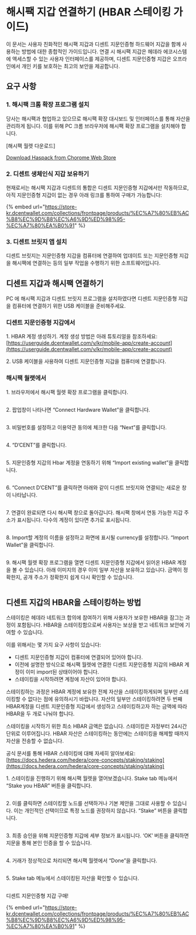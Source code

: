 # 해시팩 지갑 연결하기 (HBAR 스테이킹 가이드)

이 문서는 사용자 친화적인 해시팩 지갑과 디센트 지문인증형 하드웨어 지갑을 함께 사용하는 방법에 대한 종합적인 가이드입니다. 연결 시 해시팩 지갑은 헤데라 에코시스템에 액세스할 수 있는 사용자 인터페이스를 제공하며, 디센트 지문인증형 지갑은 오프라인에서 개인 키를 보호하는 최고의 보안을 제공합니다.

## 요구 사항 <a href="#requirements" id="requirements"></a>

### **1. 해시팩 크롬 확장 프로그램 설치** <a href="#install-hashpack-chrome-extension" id="install-hashpack-chrome-extension"></a>

당사는 해시팩과 협업하고 있으므로 해시팩 확장 대시보드 및 인터페이스를 통해 자산을 관리하게 됩니다. 이를 위해 PC 크롬 브라우저에 해시팩 확장 프로그램을 설치해야 합니다.

\[해시팩 월렛 다운로드]

[Download Haspack from Chorome Web Store](https://chrome.google.com/webstore/detail/hashpack/gjagmgiddbbciopjhllkdnddhcglnemk)

### **2. 디센트 생체인식 지갑 보유하기** <a href="#have-a-dcent-biometric-wallet" id="have-a-dcent-biometric-wallet"></a>

현재로서는 해시팩 지갑과 디센트의 통합은 디센트 지문인증형 지갑에서만 작동하므로, 아직 지문인증형 지갑이 없는 경우 아래 링크를 통하여 구매가 가능합니다:

{% embed url="https://store-kr.dcentwallet.com/collections/frontpage/products/%EC%A7%80%EB%AC%B8%EC%9D%B8%EC%A6%9D%ED%98%95-%EC%A7%80%EA%B0%91" %}

### **3. 디센트 브릿지 앱 설치** <a href="#install-bridge-app" id="install-bridge-app"></a>

디센트 브릿지는 지문인증형 지갑을 컴퓨터에 연결하여 업데이트 또는 지문인증형 지갑을 해시팩에 연결하는 등의 일부 작업을 수행하기 위한 소프트웨어입니다.&#x20;

## 디센트 지갑과 해시팩 연결하기 <a href="#connecting-hashpack" id="connecting-hashpack"></a>

PC 에 해시팩 지갑과 디센트 브릿지 프로그램을 설치하였다면 디센트 지문인증형 지갑을 컴퓨터에 연결하기 위한 USB 케이블을 준비해주세요.

### **디센트 지문인증형 지갑에서** <a href="#from-your-dcent-wallet" id="from-your-dcent-wallet"></a>

1\. HBAR 계정 생성하기. 계정 생성 방법은 아래 튜토리얼을 참조하세요:\
[https://userguide.dcentwallet.com/v/kr/mobile-app/create-account](https://userguide.dcentwallet.com/v/kr/mobile-app/create-account)

2\. USB 케이블을 사용하여 디센트 지문인증형 지갑을 컴퓨터에 연결합니다.

### **해시팩 월랫에서** <a href="#from-the-hashpack-extension" id="from-the-hashpack-extension"></a>

1\. 브라우저에서 해시팩 월렛 확장 프로그램을 클릭합니다.

<div align="left"><figure><img src="https://cdn-images-1.medium.com/max/800/0*tsJM8PAXsNtFFOPH" alt=""><figcaption></figcaption></figure></div>

2\. 팝업창이 나타나면 “Connect Hardware Wallet”을 클릭합니다.

<div align="left"><figure><img src="https://cdn-images-1.medium.com/max/800/0*E9rezfeFm0ov825u" alt=""><figcaption></figcaption></figure></div>

3\. 비밀번호를 설정하고 이용약관 동의에 체크한 다음 “Next”를 클릭합니다.

<div align="left"><figure><img src="https://cdn-images-1.medium.com/max/800/0*qG16dZipEiC3xj7b" alt=""><figcaption></figcaption></figure></div>

4\. “D’CENT”를 클릭합니다.

<div align="left"><figure><img src="https://cdn-images-1.medium.com/max/800/0*PjVZdbTiWCvDXNdp" alt=""><figcaption></figcaption></figure></div>

5\. 지문인증형 지갑의 Hbar 계정을 연동하기 위해 “Import existing wallet”을 클릭합니다.

<div align="left"><figure><img src="https://cdn-images-1.medium.com/max/800/0*lppWB7xb3HzIIKML" alt=""><figcaption></figcaption></figure></div>

6\. “Connect D’CENT”를 클릭하면 아래와 같이 디센트 브릿지와 연결되는 새로운 창이 나타납니다.

<div align="left"><figure><img src="https://cdn-images-1.medium.com/max/800/0*O12GRuNEpQNVzqUN" alt=""><figcaption></figcaption></figure></div>

7\. 연결이 완료되면 다시 해시팩 창으로 돌아갑니다. 해시팩 창에서 연동 가능한 지갑 주소가 표시됩니다. 다수의 계정이 있다면 추가로 표시됩니다.

<div align="left"><figure><img src="https://cdn-images-1.medium.com/max/800/0*SPA5TB692Q2L9dR1" alt=""><figcaption></figcaption></figure></div>

8\. Import할 계정의 이름을 설정하고 화면에 표시될 currency를 설정합니다. “Import Wallet”을 클릭합니다.

<div align="left"><figure><img src="https://cdn-images-1.medium.com/max/800/0*-k5eK1XD6RuSD8l7" alt=""><figcaption></figcaption></figure></div>

9\. 해시팩 월렛 확장 프로그램을 열면 디센트 지문인증형 지갑에서 읽어온 HBAR 계정을 볼 수 있습니다. 아래 이미지의 경우 이미 일부 자산을 보유하고 있습니다. 금액이 정확한지, 공개 주소가 정확한지 쉽게 다시 확인할 수 있습니다.

<div align="left"><figure><img src="https://cdn-images-1.medium.com/max/800/0*eTakIUXVm0EgygNf" alt=""><figcaption></figcaption></figure></div>

## 디센트 지갑의 HBAR을 스테이킹하는 방법 <a href="#how-to-do-native-staking" id="how-to-do-native-staking"></a>

스테이킹은 헤데라 네트워크 합의에 참여하기 위해 사용자가 보유한 HBAR을 잠그는 과정이 포함됩니다. HBAR을 스테이킹함으로써 사용자는 보상을 받고 네트워크 보안에 기여할 수 있습니다.

이를 위해서는 몇 가지 요구 사항이 있습니다:

* 디센트 지문인증형 지갑이 컴퓨터에 연결되어 있어야 합니다.
* 이전에 설명한 방식으로 해시팩 월렛에 연결한 디센트 지문인증형 지갑의 HBAR 계정이 이미 import된 상태이어야 합니다.
* 스테이킹을 시작하려면 계정에 자산이 있어야 합니다.

스테이킹하는 과정은 HBAR 계정에 보유한 전체 자산을 스테이킹하게되며 일부만 스테이킹할 수 없다는 점에 유의하시기 바랍니다. 자산의 일부만 스테이킹하려면 두 번째 HBAR계정을 디센트 지문인증형 지갑에서 생성하고 스테이킹하고자 하는 금액에 따라 HBAR을 두 개로 나눠야 합니다.

스테이킹을 시작하기 위한 최소 HBAR 금액은 없습니다. 스테이킹은 자정부터 24시간 단위로 이루어집니다. HBAR 자산은 스테이킹하는 동안에는 스테이킹을 해제할 때까지 자산을 전송할 수 없습니다.

공식 문서를 통해 HBAR 스테이킹에 대해 자세히 알아보세요: [https://docs.hedera.com/hedera/core-concepts/staking/staking](https://docs.hedera.com/hedera/core-concepts/staking/staking)

1\. 스테이킹을 진행하기 위해 해시팩 월렛을 열어보겠습니다. Stake tab 메뉴에서 “Stake you HBAR” 버튼을 클릭합니다.

<div align="left"><figure><img src="https://cdn-images-1.medium.com/max/800/0*vHyB_W-4q2jUUGiI" alt=""><figcaption></figcaption></figure></div>

2\. 이를 클릭하면 스테이킹할 노드를 선택하거나 기본 제안을 그대로 사용할 수 있습니다. 이는 개인적인 선택이므로 특정 노드를 권장하지 않습니다. “Stake” 버튼을 클릭합니다.

<div align="left"><figure><img src="https://cdn-images-1.medium.com/max/800/0*qy-fXLWnNzwqdnO6" alt=""><figcaption></figcaption></figure></div>

3\. 최종 승인을 위해 지문인증형 지갑에 세부 정보가 표시됩니다. ‘OK’ 버튼을 클릭하면 지문을 통해 본인 인증을 할 수 있습니다.

<div align="left"><figure><img src="https://cdn-images-1.medium.com/max/800/0*QLHbC7my_J4iaazh" alt=""><figcaption></figcaption></figure></div>

4\. 거래가 정상적으로 처리되면 해시팩 월렛에서 “Done”을 클릭합니다.

<div align="left"><figure><img src="https://cdn-images-1.medium.com/max/800/0*lE7mA-LVxXjCSqmX" alt=""><figcaption></figcaption></figure></div>

5\. Stake tab 메뉴에서 스테이킹된 자산을 확인할 수 있습니다.

<div align="left"><figure><img src="https://cdn-images-1.medium.com/max/800/0*8gGGj5-ITBevtXRa" alt=""><figcaption></figcaption></figure></div>

디센트 지문인증형 지갑 구매!

{% embed url="https://store-kr.dcentwallet.com/collections/frontpage/products/%EC%A7%80%EB%AC%B8%EC%9D%B8%EC%A6%9D%ED%98%95-%EC%A7%80%EA%B0%91" %}
